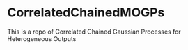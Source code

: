 # CorrelatedChainedMOGPs
This is a repo of Correlated Chained Gaussian Processes for Heterogeneous Outputs
